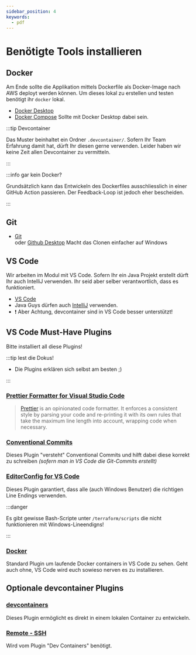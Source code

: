 ```yaml
---
sidebar_position: 4
keywords:
  - pdf
---
```


# Benötigte Tools installieren

## Docker

Am Ende sollte die Applikation mittels Dockerfile als Docker-Image nach AWS
deployt werden können. Um dieses lokal zu erstellen und testen benötigt ihr
`docker` lokal.

- [Docker Desktop](https://www.docker.com/products/docker-desktop/)
- [Docker Compose](https://docs.docker.com/compose/install/) Sollte mit Docker
  Desktop dabei sein.

:::tip Devcontainer

Das Muster beinhaltet ein Ordner `.devcontainer/`. Sofern Ihr Team Erfahrung
damit hat, dürft Ihr diesen gerne verwenden. Leider haben wir keine Zeit allen
Devcontainer zu vermitteln.

:::

:::info gar kein Docker?

Grundsätzlich kann das Entwickeln des Dockerfiles ausschliesslich in einer
GitHub Action passieren. Der Feedback-Loop ist jedoch eher bescheiden.

:::

## Git

- [Git](https://github.com/git-guides/install-git#install-git) <br/> oder
  [Github Desktop](https://desktop.github.com/download/) Macht das Clonen
  einfacher auf Windows

## VS Code

Wir arbeiten im Modul mit VS Code. Sofern Ihr ein Java Projekt erstellt dürft
Ihr auch IntelliJ verwenden. Ihr seid aber selber verantwortlich, dass es
funktioniert.

- [VS Code](https://code.visualstudio.com/)
- Java Guys dürfen auch [IntelliJ](https://www.jetbrains.com/idea/) verwenden.
- :exclamation: Aber Achtung, devcontainer sind in VS Code besser unterstützt!

## VS Code Must-Have Plugins

Bitte installiert all diese Plugins!

:::tip lest die Dokus!

- Die Plugins erklären sich selbst am besten ;)

:::

### [Prettier Formatter for Visual Studio Code](https://marketplace.visualstudio.com/items?itemName=esbenp.prettier-vscode)

> [Prettier](https://prettier.io) is an opinionated code formatter. It enforces
> a consistent style by parsing your code and re-printing it with its own rules
> that take the maximum line length into account, wrapping code when necessary.

### [Conventional Commits](https://marketplace.visualstudio.com/items?itemName=vivaxy.vscode-conventional-commits)

Dieses Plugin "versteht" Conventional Commits und hilft dabei diese korrekt zu
schreiben _(sofern man in VS Code die Git-Commits erstellt)_

### [EditorConfig for VS Code](https://marketplace.visualstudio.com/items?itemName=EditorConfig.EditorConfig)

Dieses Plugin garantiert, dass alle (auch Windows Benutzer) die richtigen Line
Endings verwenden.

:::danger

Es gibt gewisse Bash-Scripte unter `/terraform/scripts` die nicht funktionieren
mit Windows-Lineendigns!

:::

### [Docker](https://marketplace.visualstudio.com/items?itemName=ms-azuretools.vscode-docker)

Standard Plugin um laufende Docker containers in VS Code zu sehen. Geht auch
ohne, VS Code wird euch sowieso nerven es zu installieren.

## Optionale devcontainer Plugins

### [devcontainers](https://marketplace.visualstudio.com/items?itemName=ms-vscode-remote.remote-containers)

Dieses Plugin ermöglicht es direkt in einem lokalen Container zu entwickeln.

### [Remote - SSH](https://marketplace.visualstudio.com/items?itemName=ms-vscode-remote.remote-ssh)

Wird vom Plugin "Dev Containers" benötigt.
